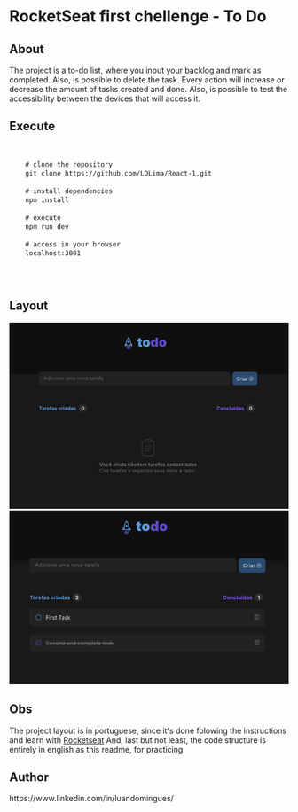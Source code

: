 # RocketSeat first chellenge - To Do

<h2>About</h2>
  <p>The project is a to-do list, where you input your backlog and mark as completed. Also, is possible to delete the task. Every action will increase or decrease the amount of tasks created and done.
  Also, is possible to test the accessibility between the devices that will access it.</p>


 <h2>Execute</h2>
     <pre>
     
        # clone the repository
        git clone https://github.com/LDLima/React-1.git

        # install dependencies
        npm install

        # execute
        npm run dev

        # access in your browser
        localhost:3001


   </pre>
   
   <h2>Layout</h2>
    <img src="./src/assets/emptyBoard.png" alt='Empty board sheet' />
    <img src="./src/assets/taskBoard.png" alt='Task board sheet' />

   <h2>Obs</h2>
   <span>The project layout is in portuguese, since it's done folowing the instructions and learn with <a href="https://www.rocketseat.com.br/">Rocketseat</a></span>
   <span>And, last but not least, the code structure is entirely in english as this readme, for practicing.</span>
   
   <h2>Author</h2>
   <p>https://www.linkedin.com/in/luandomingues/</p>
